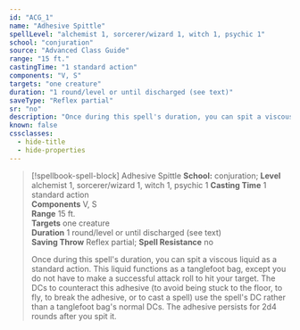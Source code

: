 ```yaml
---
id: "ACG_1"
name: "Adhesive Spittle"
spellLevel: "alchemist 1, sorcerer/wizard 1, witch 1, psychic 1"
school: "conjuration"
source: "Advanced Class Guide"
range: "15 ft."
castingTime: "1 standard action"
components: "V, S"
targets: "one creature"
duration: "1 round/level or until discharged (see text)"
saveType: "Reflex partial"
sr: "no"
description: "Once during this spell's duration, you can spit a viscous liquid as a standard action. This liquid functions as a tanglefoot bag, except you do not have to make a successful attack roll to hit your target. The DCs to counteract this adhesive (to avoid being stuck to the floor, to fly, to break the adhesive, or to cast a spell) use the spell's DC rather than a tanglefoot bag's normal DCs. The adhesive persists for 2d4 rounds after you spit it."
known: false
cssclasses:
  - hide-title
  - hide-properties
---
```


> [!spellbook-spell-block] Adhesive Spittle
> **School:** conjuration; **Level** alchemist 1, sorcerer/wizard 1, witch 1, psychic 1
> **Casting Time** 1 standard action  
> **Components** V, S  
> **Range** 15 ft.  
> **Targets** one creature  
> **Duration** 1 round/level or until discharged (see text)  
> **Saving Throw** Reflex partial; **Spell Resistance** no
> 
> Once during this spell's duration, you can spit a viscous liquid as a standard action. This liquid functions as a tanglefoot bag, except you do not have to make a successful attack roll to hit your target. The DCs to counteract this adhesive (to avoid being stuck to the floor, to fly, to break the adhesive, or to cast a spell) use the spell's DC rather than a tanglefoot bag's normal DCs. The adhesive persists for 2d4 rounds after you spit it.
